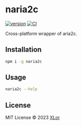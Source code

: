 # naria2c

[![version](https://img.shields.io/npm/v/naria2c?label=naria2c)](https://www.npmjs.com/package/naria2c)
[![CI](https://github.com/yjl9903/naria2/actions/workflows/ci.yml/badge.svg)](https://github.com/yjl9903/naria2/actions/workflows/ci.yml)

Cross-platform wrapper of aria2c.

## Installation

```bash
npm i -g naria2c
```

## Usage

```bash
naria2c --help
```

## License

MIT License © 2023 [XLor](https://github.com/yjl9903)
